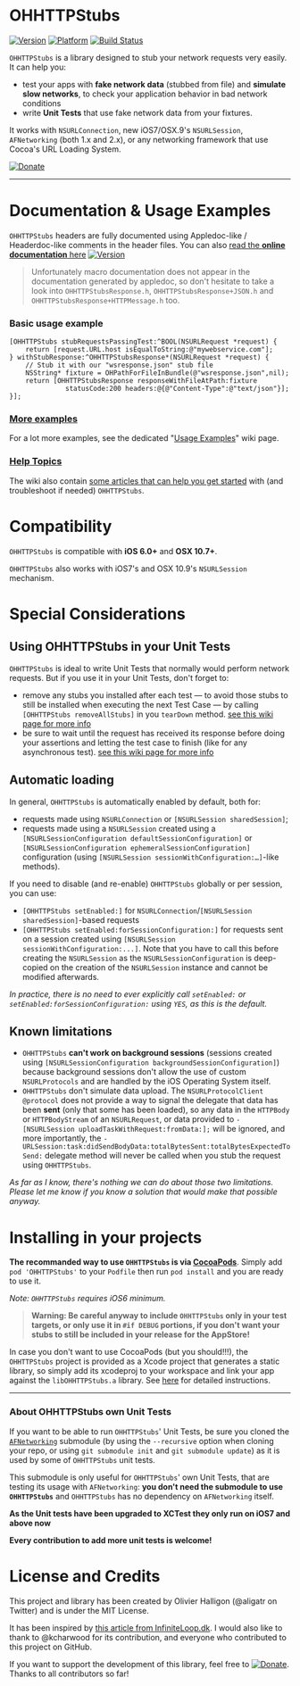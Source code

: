 OHHTTPStubs
===========

[![Version](http://cocoapod-badges.herokuapp.com/v/OHHTTPStubs/badge.png)](http://cocoadocs.org/docsets/OHHTTPStubs)
[![Platform](http://cocoapod-badges.herokuapp.com/p/OHHTTPStubs/badge.png)](http://cocoadocs.org/docsets/OHHTTPStubs)
[![Build Status](https://travis-ci.org/AliSoftware/OHHTTPStubs.png?branch=master)](https://travis-ci.org/AliSoftware/OHHTTPStubs)

`OHHTTPStubs` is a library designed to stub your network requests very easily. It can help you:

* test your apps with **fake network data** (stubbed from file) and **simulate slow networks**, to check your application behavior in bad network conditions
* write **Unit Tests** that use fake network data from your fixtures.

It works with `NSURLConnection`, new iOS7/OSX.9's `NSURLSession`, `AFNetworking` (both 1.x and 2.x), or any networking framework that use Cocoa's URL Loading System.

[![Donate](http://www.paypalobjects.com/en_US/i/btn/btn_donate_LG.gif)](https://www.paypal.com/cgi-bin/webscr?cmd=_s-xclick&hosted_button_id=TRTU3UEWEHV92 "Donate")

----

# Documentation & Usage Examples

`OHHTTPStubs` headers are fully documented using Appledoc-like / Headerdoc-like comments in the header files. You can also [read the **online documentation** here](http://cocoadocs.org/docsets/OHHTTPStubs)
[![Version](http://cocoapod-badges.herokuapp.com/v/OHHTTPStubs/badge.png)](http://cocoadocs.org/docsets/OHHTTPStubs)

> Unfortunately macro documentation does not appear in the documentation generated by appledoc, so don't hesitate to take a look into `OHHTTPStubsResponse.h`, `OHHTTPStubsResponse+JSON.h` and `OHHTTPStubsResponse+HTTPMessage.h` too.

### Basic usage example

    [OHHTTPStubs stubRequestsPassingTest:^BOOL(NSURLRequest *request) {
        return [request.URL.host isEqualToString:@"mywebservice.com"];
    } withStubResponse:^OHHTTPStubsResponse*(NSURLRequest *request) {
        // Stub it with our "wsresponse.json" stub file
        NSString* fixture = OHPathForFileInBundle(@"wsresponse.json",nil);
        return [OHHTTPStubsResponse responseWithFileAtPath:fixture
                  statusCode:200 headers:@{@"Content-Type":@"text/json"}];
    }];

### [More examples](https://github.com/AliSoftware/OHHTTPStubs/wiki/Usage-Examples)

For a lot more examples, see the dedicated "[Usage Examples](https://github.com/AliSoftware/OHHTTPStubs/wiki/Usage-Examples)" wiki page.

### [Help Topics](https://github.com/AliSoftware/OHHTTPStubs/wiki)

The wiki also contain [some articles that can help you get started](https://github.com/AliSoftware/OHHTTPStubs/wiki) with (and troubleshoot if needed) `OHHTTPStubs`.

# Compatibility

`OHHTTPStubs` is compatible with **iOS 6.0+** and **OSX 10.7+**.

`OHHTTPStubs` also works with iOS7's and OSX 10.9's `NSURLSession` mechanism.

# Special Considerations

## Using OHHTTPStubs in your Unit Tests

`OHHTTPStubs` is ideal to write Unit Tests that normally would perform network requests. But if you use it in your Unit Tests, don't forget to:

* remove any stubs you installed after each test — to avoid those stubs to still be installed when executing the next Test Case — by calling `[OHHTTPStubs removeAllStubs]` in you `tearDown` method. [see this wiki page for more info](https://github.com/AliSoftware/OHHTTPStubs/wiki/Remove-stubs-after-each-test)
* be sure to wait until the request has received its response before doing your assertions and letting the test case to finish (like for any asynchronous test). [see this wiki page for more info](https://github.com/AliSoftware/OHHTTPStubs/wiki/OHHTTPStubs-and-asynchronous-tests)


## Automatic loading

In general, `OHHTTPStubs` is automatically enabled by default, both for:

* requests made using `NSURLConnection` or `[NSURLSession sharedSession]`;
* requests made using a `NSURLSession` created using a `[NSURLSessionConfiguration defaultSessionConfiguration]` or `[NSURLSessionConfiguration ephemeralSessionConfiguration]` configuration (using `[NSURLSession sessionWithConfiguration:…]`-like methods).

If you need to disable (and re-enable) `OHHTTPStubs` globally or per session, you can use:

* `[OHHTTPStubs setEnabled:]` for `NSURLConnection`/`[NSURLSession sharedSession]`-based requests
* `[OHHTTPStubs setEnabled:forSessionConfiguration:]` for requests sent on a session created using `[NSURLSession sessionWithConfiguration:...]`. Note that you have to call this before creating the `NSURLSession` as the `NSURLSessionConfiguration` is deep-copied on the creation of the `NSURLSession` instance and cannot be modified afterwards.

_In practice, there is no need to ever explicitly call `setEnabled:` or `setEnabled:forSessionConfiguration:` using `YES`, as this is the default._

## Known limitations

* `OHHTTPStubs` **can't work on background sessions** (sessions created using `[NSURLSessionConfiguration backgroundSessionConfiguration]`) because background sessions don't allow the use of custom `NSURLProtocols` and are handled by the iOS Operating System itself.
* `OHHTTPStubs` don't simulate data upload. The `NSURLProtocolClient` `@protocol` does not provide a way to signal the delegate that data has been **sent** (only that some has been loaded), so any data in the `HTTPBody` or `HTTPBodyStream` of an `NSURLRequest`, or data provided to `-[NSURLSession uploadTaskWithRequest:fromData:];` will be ignored, and more importantly, the `-URLSession:task:didSendBodyData:totalBytesSent:totalBytesExpectedToSend:` delegate method will never be called when you stub the request using `OHHTTPStubs`.

_As far as I know, there's nothing we can do about those two limitations. Please let me know if you know a solution that would make that possible anyway._


# Installing in your projects

**The recommanded way to use `OHHTTPStubs` is via [CocoaPods](http://cocoapods.org/)**.
Simply add `pod 'OHHTTPStubs'` to your `Podfile` then run `pod install` and you are ready to use it.

_Note: `OHHTTPStubs` requires iOS6 minimum._

> **Warning: Be careful anyway to include `OHHTTPStubs` only in your test targets, or only use it in `#if DEBUG` portions, if you don't want your stubs to still be included in your release for the AppStore!**

In case you don't want to use CocoaPods (but you should!!!), the `OHHTTPStubs` project is provided as a Xcode project that generates a static library, so simply add its xcodeproj to your workspace and link your app against the `libOHHTTPStubs.a` library. See [here](https://github.com/AliSoftware/OHHTTPStubs/wiki/Detailed-Library-Integration-instructions) for detailed instructions.


---

### About OHHTTPStubs own Unit Tests

If you want to be able to run `OHHTTPStubs`' Unit Tests, be sure you cloned the [`AFNetworking`](https://github.com/AFNetworking/AFNetworking/) submodule (by using the `--recursive` option when cloning your repo, or using `git submodule init` and `git submodule update`) as it is used by some of `OHHTTPStubs` unit tests.

This submodule is only useful for `OHHTTPStubs`' own Unit Tests, that are testing its usage with `AFNetworking`: **you don't need the submodule to use `OHHTTPStubs`** and `OHHTTPStubs` has no dependency on `AFNetworking` itself.

**As the Unit tests have been upgraded to XCTest they only run on iOS7 and above now**

**Every contribution to add more unit tests is welcome!**



# License and Credits

This project and library has been created by Olivier Halligon (@aligatr on Twitter) and is under the MIT License.

It has been inspired by [this article from InfiniteLoop.dk](http://www.infinite-loop.dk/blog/2011/09/using-nsurlprotocol-for-injecting-test-data/).
I would also like to thank to @kcharwood for its contribution, and everyone who contributed to this project on GitHub.

If you want to support the development of this library, feel free to [![Donate](http://www.paypalobjects.com/en_US/i/btn/btn_donate_LG.gif)](https://www.paypal.com/cgi-bin/webscr?cmd=_s-xclick&hosted_button_id=TRTU3UEWEHV92 "Donate"). Thanks to all contributors so far!
